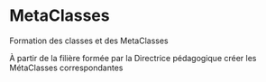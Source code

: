 # MetaClasses
Formation des classes et des MetaClasses

À partir de la filière formée par la Directrice pédagogique créer les MétaClasses correspondantes
